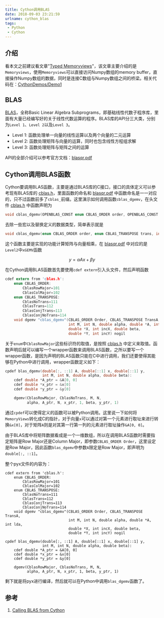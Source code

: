 ```yaml
---
title: Cython调用BLAS
date: 2018-09-03 23:21:59
urlname: cython_blas
tags:
 - Python
 - Cython
---
```


## 介绍

看本文之前建议看文章"[Typed Memoryviews](http://docs.cython.org/en/latest/src/userguide/memoryviews.html)"，该文章主要介绍的是`Memoryviews`，使用`Memoryviews`可以直接访问Numpy数组的memory buffer，直接操作Numpy数组的数据，同时是连接C数组与Numpy数组之间的桥梁。相关代码在：[CythonDemos/Demo1](https://github.com/luowanqian/CythonDemos/tree/master/Demo1)

## BLAS

[BLAS](http://www.netlib.org/blas/)，全称Basic Linear Algebra Subprograms，即基础线性代数子程序库，里面有大量已经编写好的关于线性代数运算的程序。BLAS库的API分三大类，分别为`Level 1`、`Level 2`以及`Level 3`。

* Level 1: 函数处理单一向量的线性运算以及两个向量的二元运算
* Level 2: 函数处理矩阵与向量的运算，同时也包含线性方程组求解
* Level 3: 函数处理矩阵与矩阵之间的运算

API的全部介绍可以参考官方文档：[blasqr.pdf](http://www.netlib.org/blas/blasqr.pdf)

## Cython调用BLAS函数

Cython要调用BLAS函数，主要是通过BLAS库的C接口，接口的具体定义可以参考现有BLAS库的 [cblas.h](https://github.com/xianyi/OpenBLAS/blob/develop/cblas.h)，里面函数的命名和 [blasqr.pdf](http://www.netlib.org/blas/blasqr.pdf) 中函数命名是一一对应的，只不过函数前多了`cblas_`前缀。这里演示如何调用函数`cblas_dgemv`，在头文件  [cblas.h](https://github.com/xianyi/OpenBLAS/blob/develop/cblas.h) 中函数声明为

```c
void cblas_dgemv(OPENBLAS_CONST enum CBLAS_ORDER order, OPENBLAS_CONST enum CBLAS_TRANSPOSE trans, OPENBLAS_CONST blasint m, OPENBLAS_CONST blasint n, OPENBLAS_CONST double alpha, OPENBLAS_CONST double *a, OPENBLAS_CONST blasint lda, OPENBLAS_CONST double *x, OPENBLAS_CONST blasint incx, OPENBLAS_CONST double beta, double *y, OPENBLAS_CONST blasint incy);
```

去除一些宏以及替换定义的数据类型，简单表示就是

```c
void cblas_dgemv(enum CBLAS_ORDER order, enum CBLAS_TRANSPOSE trans, int m, int n, double alpha, double *a, int lda, double *x, int incx, double beta, double *y, int incy)
```

这个函数主要是实现的功能计算矩阵与向量相乘，在 [blasqr.pdf](http://www.netlib.org/blas/blasqr.pdf) 中对应的是`Level2`中`xGEMV`函数

$$
y = \alpha Ax + \beta y
$$

在Cython调用BLAS函数首先要使用`cdef extern`引入头文件，然后声明函数

```c
cdef extern from 'cblas.h':
    enum CBLAS_ORDER:
        CblasRowMajor=101
        CblasColMajor=102
    enum CBLAS_TRANSPOSE:
        CblasNoTrans=111
        CblasTrans=112
        CblasConjTrans=113
        CblasConjNoTrans=114
    void dgemv "cblas_dgemv"(CBLAS_ORDER Order, CBLAS_TRANSPOSE TransA,
                             int M, int N, double alpha, double *A, int lda,
                             double *X, int incX, double beta,
                             double *Y, int incY) nogil
```

关于`enum`中`CblasRowMajor`这些标识符的取值，是按照 [cblas.h](https://github.com/xianyi/OpenBLAS/blob/develop/cblas.h) 中定义来取值。函数声明后就可以编写一个wrapper函数来调用BLAS函数，之所以要写一个wrapper函数，是因为声明的BLAS函数只能在C中进行调用，我们还要使得其能够在Python中进行调用，wrapper函数定义如下：

```c
cpdef blas_dgemv(double[:, ::1] A, double[::1] x, double[::1] y,
                 int M, int N, double alpha, double beta):
    cdef double *A_ptr = &A[0, 0]
    cdef double *x_ptr = &x[0]
    cdef double *y_ptr = &y[0]

    dgemv(CblasRowMajor, CblasNoTrans, M, N,
          alpha, A_ptr, N, x_ptr, 1, beta, y_ptr, 1)
```

通过`cpdef`可以使得定义的函数可以被Python调用。这里说一下如何将`MemoryViews`转化成C的指针，对于向量`x`可以通过对第一个元素进行取址来进行转换`&x[0]`，对于矩阵`A`则是对其第一行第一列的元素进行取址操作`&A[0, 0]`。

由于BLAS库中将矩阵数据看成是一个一维数组，所以在调用BLAS函数时需要指定矩阵是Row Major还是Column Major，即参数`CBLAS_ORDER Order`，这里设定是Row Major，因此函数`blas_dgemv`中参数`A`限定是Row Major，即声明为`double[:, ::1]`。

整个pyx文件的内容为：

```
cdef extern from 'cblas.h':
    enum CBLAS_ORDER:
        CblasRowMajor=101
        CblasColMajor=102
    enum CBLAS_TRANSPOSE:
        CblasNoTrans=111
        CblasTrans=112
        CblasConjTrans=113
        CblasConjNoTrans=114
    void dgemv "cblas_dgemv"(CBLAS_ORDER Order, CBLAS_TRANSPOSE TransA,
                             int M, int N, double alpha, double *A, int lda,
                             double *X, int incX, double beta,
                             double *Y, int incY) nogil

cpdef blas_dgemv(double[:, ::1] A, double[::1] x, double[::1] y,
                 int M, int N, double alpha, double beta):
    cdef double *A_ptr = &A[0, 0]
    cdef double *x_ptr = &x[0]
    cdef double *y_ptr = &y[0]

    dgemv(CblasRowMajor, CblasNoTrans, M, N,
          alpha, A_ptr, N, x_ptr, 1, beta, y_ptr, 1)
```

剩下就是将pyx进行编译，然后就可以在Python中调用`blas_dgemv`函数了。

## 参考

1. [Calling BLAS from Cython](https://maciejkula.github.io/2015/01/01/calling-blas-from-cython/)

